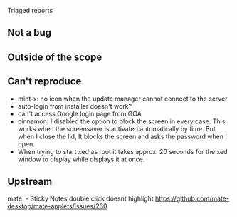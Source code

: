 Triaged reports

Not a bug
---------

Outside of the scope
--------------------

Can't reproduce
---------------

- mint-x: no icon when the update manager cannot connect to the server
- auto-login from installer doesn't work?
- can't access Google login page from GOA
- cinnamon: I disabled the option to block the screen in every case. This works when the screensaver is activated automatically by time. But when I close the lid, It blocks the screen and asks the password when I open.
- When trying to start xed as root it takes approx. 20 seconds for the xed window to display while displays it at once.

Upstream
--------

mate:
    - Sticky Notes double click doesnt highlight https://github.com/mate-desktop/mate-applets/issues/260